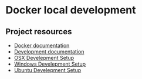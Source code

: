 Docker local development
========================

Project resources
-----------------

-   [Docker documentation](../docs/docker.md)
-   [Development documentation](../docs/development.md)
-   [OSX Develepment Setup](../docs/dev_setup_osx.md)
-   [Windows Develepment Setup](../docs/dev_setup_windows.md)
-   [Ubuntu Develepment Setup](../docs/dev_setup_ubuntu.md)

